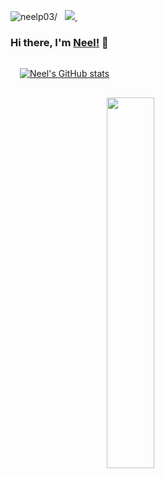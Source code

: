 <p align="left"> 
 <img src=https://komarev.com/ghpvc/?username=neelp03 alt=neelp03/> 
 &nbsp; 
 
  
  <a href="https://www.linkedin.com/in/neel-patel-01/">
    <img src="https://img.shields.io/badge/Neel-Patel-blue?style=flat&logo=linkedin">
  </a> &nbsp;   

### Hi there, I'm [Neel!](https://www.linkedin.com/in/neel-patel-01/) 👋

<!--
Here are some ideas to get you started:

- 🔭 I’m currently working on ...
- 🌱 I’m currently learning ...
- 👯 I’m looking to collaborate on ...
- 🤔 I’m looking for help with ...
- 💬 Ask me about ...
- 📫 How to reach me: ...
- 😄 Pronouns: ...
- ⚡ Fun fact: ...
-->


<a href="https://github.com/neelp03/neelp03">
  <img
    style="
						align-items: center;
						display: block;
						margin-left: auto;
						margin-right: auto;
						padding: 15px;"
						src="https://github-readme-stats.vercel.app/api?username=neelp03&hide=issues,prs&count_private=true&show_icons=true&theme=dark&include_all_commits=true" alt="Neel's GitHub stats" />
 </a>
 <a href="https://github.com/neelp03/neelp03">
  <img 
    style="
							width: 39%;
							height: auto;
							align-items: center;
       display: block;
       margin-left: auto;
       margin-right: auto;
       padding: 15px;" 
    src="https://github-readme-stats.vercel.app/api/top-langs/?username=neelp03&layout=compact&theme=dark" />
  </a>

